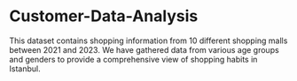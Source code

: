 # Customer-Data-Analysis
This dataset contains shopping information from 10 different shopping malls between 2021 and 2023. We have gathered data from various age groups and genders to provide a comprehensive view of shopping habits in Istanbul.
